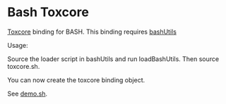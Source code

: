 # Bash Toxcore

[Toxcore](https://github.com/irungentoo/toxcore) binding for BASH. This binding requires [bashUtils](https://github.com/mensinda/bashUtils)

Usage:

Source the loader script in bashUtils and run loadBashUtils. Then source toxcore.sh.

You can now create the toxcore binding object.

See [demo.sh](demo.sh).
